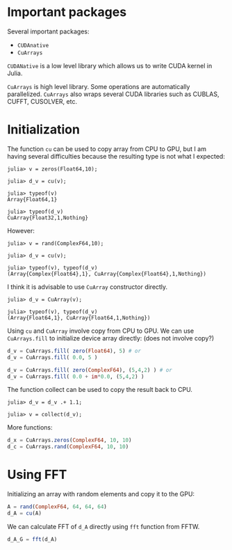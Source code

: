 # Important packages

Several important packages:
- `CUDAnative`
- `CuArrays`

`CUDANative` is a low level library which allows us to write CUDA kernel in Julia.

`CuArrays` is high level library. Some operations are automatically
parallelized. `CuArrays` also wraps several CUDA libraries such as
CUBLAS, CUFFT, CUSOLVER, etc.

# Initialization

The function `cu` can be used to copy array from CPU to GPU, but I am having
several difficulties because the resulting type is not what I expected:
```
julia> v = zeros(Float64,10);

julia> d_v = cu(v);

julia> typeof(v)
Array{Float64,1}

julia> typeof(d_v)
CuArray{Float32,1,Nothing}
```

However:
```
julia> v = rand(ComplexF64,10);

julia> d_v = cu(v);

julia> typeof(v), typeof(d_v)
(Array{Complex{Float64},1}, CuArray{Complex{Float64},1,Nothing})
```


I think it is advisable to use `CuArray` constructor directly.
```
julia> d_v = CuArray(v);

julia> typeof(v), typeof(d_v)
(Array{Float64,1}, CuArray{Float64,1,Nothing})
```

Using `cu` and `CuArray` involve copy from CPU to GPU. We can use
`CuArrays.fill` to initialize device array directly: (does not involve copy?)
```julia
d_v = CuArrays.fill( zero(Float64), 5) # or
d_v = CuArrays.fill( 0.0, 5 )

d_v = CuArrays.fill( zero(ComplexF64), (5,4,2) ) # or
d_v = CuArrays.fill( 0.0 + im*0.0, (5,4,2) )
```

The function collect can be used to copy the result back to CPU.
```
julia> d_v = d_v .+ 1.1;

julia> v = collect(d_v);
```


More functions:
```julia
d_x = CuArrays.zeros(ComplexF64, 10, 10)
d_c = CuArrays.rand(ComplexF64, 10, 10)
```


# Using FFT

Initializing an array with random elements and copy it to the GPU:
```julia
A = rand(ComplexF64, 64, 64, 64)
d_A = cu(A)
```

We can calculate FFT of `d_A` directly using `fft` function from FFTW.
```julia
d_A_G = fft(d_A)
```
